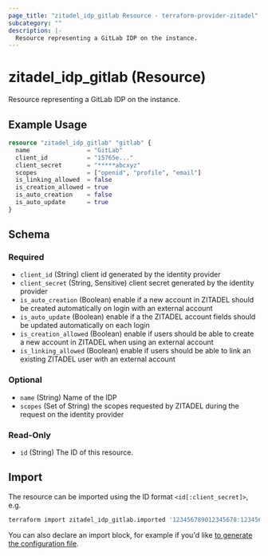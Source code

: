 ```yaml
---
page_title: "zitadel_idp_gitlab Resource - terraform-provider-zitadel"
subcategory: ""
description: |-
  Resource representing a GitLab IDP on the instance.
---
```


# zitadel_idp_gitlab (Resource)

Resource representing a GitLab IDP on the instance.

## Example Usage

```terraform
resource "zitadel_idp_gitlab" "gitlab" {
  name                = "GitLab"
  client_id           = "15765e..."
  client_secret       = "*****abcxyz"
  scopes              = ["openid", "profile", "email"]
  is_linking_allowed  = false
  is_creation_allowed = true
  is_auto_creation    = false
  is_auto_update      = true
}
```

<!-- schema generated by tfplugindocs -->
## Schema

### Required

- `client_id` (String) client id generated by the identity provider
- `client_secret` (String, Sensitive) client secret generated by the identity provider
- `is_auto_creation` (Boolean) enable if a new account in ZITADEL should be created automatically on login with an external account
- `is_auto_update` (Boolean) enable if a the ZITADEL account fields should be updated automatically on each login
- `is_creation_allowed` (Boolean) enable if users should be able to create a new account in ZITADEL when using an external account
- `is_linking_allowed` (Boolean) enable if users should be able to link an existing ZITADEL user with an external account

### Optional

- `name` (String) Name of the IDP
- `scopes` (Set of String) the scopes requested by ZITADEL during the request on the identity provider

### Read-Only

- `id` (String) The ID of this resource.

## Import

The resource can be imported using the ID format `<id[:client_secret]>`, e.g.

```bash
terraform import zitadel_idp_gitlab.imported '123456789012345678:1234567890abcdef'
```

You can also declare an import block, for example if you'd like [to generate the configuration file](https://developer.hashicorp.com/terraform/language/import/generating-configuration).
